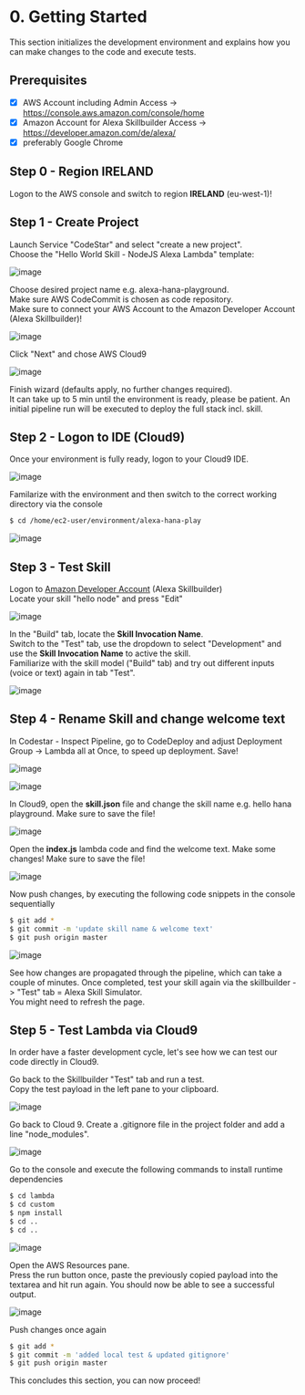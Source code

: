 # 0. Getting Started

This section initializes the development environment and explains how you can make changes to the code and execute tests.

## Prerequisites

- [x] AWS Account including Admin Access → https://console.aws.amazon.com/console/home
- [x] Amazon Account for Alexa Skillbuilder Access → https://developer.amazon.com/de/alexa/
- [x] preferably Google Chrome

## Step 0 - Region IRELAND

Logon to the AWS console and switch to region **IRELAND** (eu-west-1)!

## Step 1 - Create Project

Launch Service "CodeStar" and select "create a new project".  
Choose the "Hello World Skill - NodeJS Alexa Lambda" template:

![image](../assets/0_AWS_CodeStar.jpg)

Choose desired project name e.g. alexa-hana-playground.  
Make sure AWS CodeCommit is chosen as code repository.  
Make sure to connect your AWS Account to the Amazon Developer Account (Alexa Skillbuilder)!

![image](../assets/0_AWS_CodeStar_project.jpg)

Click "Next" and chose AWS Cloud9

![image](../assets/0_AWS_CodeStar_Cloud9.jpg)

Finish wizard (defaults apply, no further changes required).  
It can take up to 5 min until the environment is ready, please be patient.
An initial pipeline run will be executed to deploy the full stack incl. skill.

## Step 2 - Logon to IDE (Cloud9)

Once your environment is fully ready, logon to your Cloud9 IDE.

![image](../assets/0_CLoud9_Launch.jpg)

Familarize with the environment and then switch to the correct working directory via the console

```bash
$ cd /home/ec2-user/environment/alexa-hana-play
```

![image](../assets/0_CLoud9_ChangeDir.jpg)

## Step 3 - Test Skill
Logon to [Amazon Developer Account](https://developer.amazon.com/alexa/console/ask) (Alexa Skillbuilder)  
Locate your skill "hello node" and press "Edit"

![image](../assets/0_Alexa_Developer_Console.jpg)

In the "Build" tab, locate the **Skill Invocation Name**.  
Switch to the "Test" tab, use the dropdown to select "Development" and use the **Skill Invocation Name** to active the skill.  
Familiarize with the skill model ("Build" tab) and try out different inputs (voice or text) again in tab "Test".

![image](../assets/0_Alexa_Developer_Console_test.jpg)

## Step 4 - Rename Skill and change welcome text

In Codestar - Inspect Pipeline, go to CodeDeploy and adjust Deployment Group → Lambda all at Once, to speed up deployment. Save!

![image](../assets/0_CodeDeploy_-_AWS_Developer_Tools.jpg)

![image](../assets/0_adjust_pipeline.png)

In Cloud9, open the **skill.json** file and change the skill name e.g. hello hana playground. Make sure to save the file!

![image](../assets/0_alexa-hana-play_-_AWS_Cloud9.jpg)

Open the **index.js** lambda code and find the welcome text. Make some changes! Make sure to save the file!

![image](../assets/0_alexa-hana-play_-_AWS_Cloud9_welcome.jpg)

Now push changes, by executing the following code snippets in the console sequentially

```bash
$ git add *
$ git commit -m 'update skill name & welcome text'
$ git push origin master
```

![image](../assets/0_alexa-hana-play_-_AWS_Cloud9_und_README_md_—_aws-alexa-hana-playground_git.jpg)

See how changes are propagated through the pipeline, which can take a couple of minutes. Once completed, test your skill again via the skillbuilder -> "Test" tab = Alexa Skill Simulator.  
You might need to refresh the page.

## Step 5 - Test Lambda via Cloud9

In order have a faster development cycle, let's see how we can test our code directly in Cloud9.

Go back to the Skillbuilder "Test" tab and run a test.  
Copy the test payload in the left pane to your clipboard.  

![image](../assets/0_Alexa_Developer_Console_Copy_Payload.jpg)

Go back to Cloud 9.
Create a .gitignore file in the project folder and add a line "node_modules".

![image](../assets/0_alexa-hana-play_-_AWS_Cloud9_gitignore.jpg)

Go to the console and execute the following commands to install runtime dependencies
```bash
$ cd lambda
$ cd custom
$ npm install
$ cd ..
$ cd ..
```

![image](../assets/0_alexa-hana-play_-_AWS_Cloud9_npm_install.jpg)

Open the AWS Resources pane.  
Press the run button once, paste the previously copied payload into the textarea and hit run again. You should now be able to see a successful output.

![image](../assets/0_alexa-hana-play_-_AWS_Cloud9_test.jpg)

Push changes once again

```bash
$ git add *
$ git commit -m 'added local test & updated gitignore'
$ git push origin master
```

This concludes this section, you can now proceed!